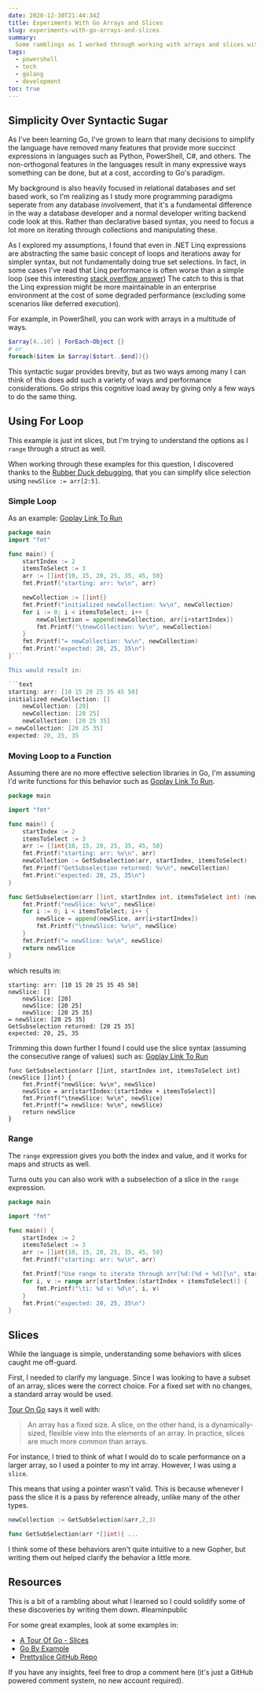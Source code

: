 ```yaml
---
date: 2020-12-30T21:44:34Z
title: Experiments With Go Arrays and Slices
slug: experiments-with-go-arrays-and-slices
summary:
  Some ramblings as I worked through working with arrays and slices with Go
tags:
  - powershell
  - tech
  - golang
  - development
toc: true
---
```


## Simplicity Over Syntactic Sugar

As I've been learning Go, I've grown to learn that many decisions to simplify the language have removed many features that provide more succinct expressions in languages such as Python, PowerShell, C#, and others.
The non-orthogonal features in the languages result in many expressive ways something can be done, but at a cost, according to Go's paradigm.

My background is also heavily focused in relational databases and set based work, so I'm realizing as I study more programming paradigms seperate from any database involvement, that it's a fundamental difference in the way a database developer and a normal developer writing backend code look at this.
Rather than declarative based syntax, you need to focus a lot more on iterating through collections and manipulating these.

As I explored my assumptions, I found that even in .NET Linq expressions are abstracting the same basic concept of loops and iterations away for simpler syntax, but not fundamentally doing true set selections.
In fact, in some cases I've read that Linq performance is often worse than a simple loop (see this interesting [stack overflow answer](https://stackoverflow.com/q/3156059/68698))
The catch to this is that the Linq expression might be more maintainable in an enterprise environment at the cost of some degraded performance (excluding some scenarios like deferred execution).

For example, in PowerShell, you can work with arrays in a multitude of ways.

```powershell
$array[4..10] | ForEach-Object {}
# or
foreach($item in $array[$start..$end]){}
```

This syntactic sugar provides brevity, but as two ways among many I can think of this does add such a variety of ways and performance considerations.
Go strips this cognitive load away by giving only a few ways to do the same thing.

## Using For Loop

This example is just int slices, but I'm trying to understand the options as I `range` through a struct as well.

When working through these examples for this question, I discovered thanks to the [Rubber Duck debugging](https://rubberduckdebugging.com), that you can simplify slice selection using `newSlice := arr[2:5]`.

### Simple Loop

As an example: [Goplay Link To Run](https://goplay.tools/snippet/w6mGwJyz2C2)

```go
package main
import "fmt"

func main() {
	startIndex := 2
	itemsToSelect := 3
	arr := []int{10, 15, 20, 25, 35, 45, 50}
	fmt.Printf("starting: arr: %v\n", arr)

	newCollection := []int{}
	fmt.Printf("initialized newCollection: %v\n", newCollection)
	for i := 0; i < itemsToSelect; i++ {
		newCollection = append(newCollection, arr[i+startIndex])
		fmt.Printf("\tnewCollection: %v\n", newCollection)
	}
	fmt.Printf("= newCollection: %v\n", newCollection)
	fmt.Print("expected: 20, 25, 35\n")
}```

This would result in:

```text
starting: arr: [10 15 20 25 35 45 50]
initialized newCollection: []
	newCollection: [20]
	newCollection: [20 25]
	newCollection: [20 25 35]
= newCollection: [20 25 35]
expected: 20, 25, 35
```

### Moving Loop to a Function

Assuming there are no more effective selection libraries in Go, I'm assuming I'd write functions for this behavior such as [Goplay Link To Run](https://goplay.tools/snippet/BzQkSif0Vs_s).

```go
package main

import "fmt"

func main() {
	startIndex := 2
	itemsToSelect := 3
	arr := []int{10, 15, 20, 25, 35, 45, 50}
	fmt.Printf("starting: arr: %v\n", arr)
	newCollection := GetSubselection(arr, startIndex, itemsToSelect)
	fmt.Printf("GetSubselection returned: %v\n", newCollection)
	fmt.Print("expected: 20, 25, 35\n")
}

func GetSubselection(arr []int, startIndex int, itemsToSelect int) (newSlice []int) {
	fmt.Printf("newSlice: %v\n", newSlice)
	for i := 0; i < itemsToSelect; i++ {
		newSlice = append(newSlice, arr[i+startIndex])
		fmt.Printf("\tnewSlice: %v\n", newSlice)
	}
	fmt.Printf("= newSlice: %v\n", newSlice)
	return newSlice
}
```

which results in:

```text
starting: arr: [10 15 20 25 35 45 50]
newSlice: []
	newSlice: [20]
	newSlice: [20 25]
	newSlice: [20 25 35]
= newSlice: [20 25 35]
GetSubselection returned: [20 25 35]
expected: 20, 25, 35
```

Trimming this down further I found I could use the slice syntax (assuming the consecutive range of values) such as:
[Goplay Link To Run](https://goplay.tools/snippet/y2GJXcO3uLZ)

```
func GetSubselection(arr []int, startIndex int, itemsToSelect int) (newSlice []int) {
	fmt.Printf("newSlice: %v\n", newSlice)
	newSlice = arr[startIndex:(startIndex + itemsToSelect)]
	fmt.Printf("\tnewSlice: %v\n", newSlice)
	fmt.Printf("= newSlice: %v\n", newSlice)
	return newSlice
}
```

### Range

The `range` expression gives you both the index and value, and it works for maps and structs as well.

Turns outs you can also work with a subselection of a slice in the `range` expression.

```go
package main

import "fmt"

func main() {
	startIndex := 2
	itemsToSelect := 3
	arr := []int{10, 15, 20, 25, 35, 45, 50}
	fmt.Printf("starting: arr: %v\n", arr)

	fmt.Printf("Use range to iterate through arr[%d:(%d + %d)]\n", startIndex, startIndex, itemsToSelect)
	for i, v := range arr[startIndex:(startIndex + itemsToSelect)] {
		fmt.Printf("\ti: %d v: %d\n", i, v)
	}
	fmt.Print("expected: 20, 25, 35\n")
}
```

## Slices

While the language is simple, understanding some behaviors with slices caught me off-guard.

First, I needed to clarify my language.
Since I was looking to have a subset of an array, slices were the correct choice.
For a fixed set with no changes, a standard array would be used.

[Tour On Go](https://tour.golang.org/moretypes/7) says it well with:

> An array has a fixed size.
> A slice, on the other hand, is a dynamically-sized, flexible view into the elements of an array.
> In practice, slices are much more common than arrays.

For instance, I tried to think of what I would do to scale performance on a larger array, so I used a pointer to my int array.
However, I was using a `slice`.

This means that using a pointer wasn't valid.
This is because whenever I pass the slice it is a pass by reference already, unlike many of the other types.

```go
newCollection := GetSubSelection(&arr,2,3)

func GetSubSelection(arr *[]int){ ...
```

I think some of these behaviors aren't quite intuitive to a new Gopher, but writing them out helped clarify the behavior a little more.

## Resources

This is a bit of a rambling about what I learned so I could solidify some of these discoveries by writing them down. #learninpublic

For some great examples, look at some examples in:

- [A Tour Of Go - Slices](https://tour.golang.org/moretypes/7)
- [Go By Example](https://gobyexample.com/slices)
- [Prettyslice GitHub Repo](https://github.com/inancgumus/prettyslice)

If you have any insights, feel free to drop a comment here (it's just a GitHub powered comment system, no new account required).

